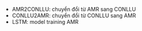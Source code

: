 - AMR2CONLLU: chuyển đổi từ AMR sang CONLLU
- CONLLU2AMR: chuyển đổi từ CONLLU sang AMR
- LSTM: model training AMR

